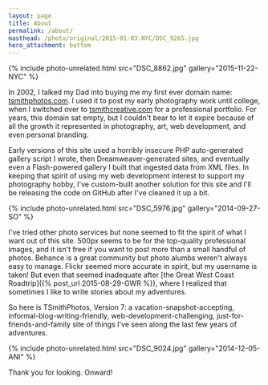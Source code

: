 ```yaml
---
layout: page
title: About
permalink: /about/
masthead: /photo/original/2015-01-03-NYC/DSC_9265.jpg
hero_attachment: bottom
---
```


{% include photo-unrelated.html src="DSC_8862.jpg" gallery="2015-11-22-NYC" %}

In 2002, I talked my Dad into buying me my first ever domain name:
[tsmithphotos.com](http://www.tsmithphotos.com). I used it to post my
early photography work until college, when I switched over to
[tsmithcreative.com](http://www.tsmithcreative.com) for a professional
portfolio. For years, this domain sat empty, but I couldn't bear to
let it expire because of all the growth it represented in photography,
art, web development, and even personal branding.

Early versions of this site used a horribly insecure PHP
auto-generated gallery script I wrote, then Dreamweaver-generated
sites, and eventually even a Flash-powered gallery I built that
ingested data from XML files. In keeping that spirit of using my web
development interest to support my photography hobby, I've
custom-built another solution for this site and I'll be releasing the
code on GitHub after I've cleaned it up a bit.

{% include photo-unrelated.html src="DSC_5976.jpg" gallery="2014-09-27-SO" %}

I've tried other photo services but none seemed to fit the spirit of
what I want out of this site. 500px seems to be for the top-quality
professional images, and it isn't free if you want to post more than a
small handful of photos. Behance is a great community but photo alumbs
weren't always easy to manage. Flickr seemed more accurate in spirit,
but my username is taken! But even that seemed inadequate after
[the Great West Coast Roadtrip]({% post_url 2015-08-29-GWR %}), where
I realized that sometimes I like to write stories about my adventures.

So here is TSmithPhotos, Version 7: a vacation-snapshot-accepting,
informal-blog-writing-friendly, web-development-challenging,
just-for-friends-and-family site of things I've seen along the last
few years of adventures.

{% include photo-unrelated.html src="DSC_9024.jpg" gallery="2014-12-05-ANI" %}

Thank you for looking. Onward!

